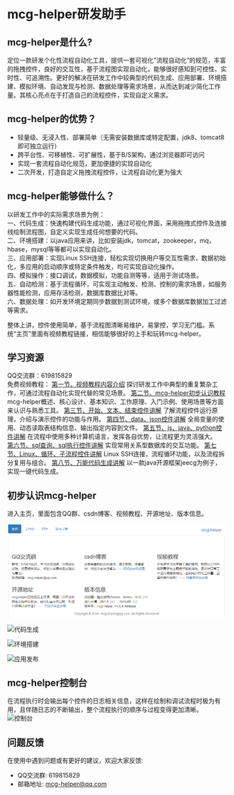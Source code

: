 # mcg-helper研发助手
## mcg-helper是什么?

定位一款研发个化性流程自动化工具，提供一套可视化”流程自动化“的规范，丰富的拖拽控件，良好的交互性，基于流程图实现自动化，能够很好感知到可控性、实时性、可追溯性。更好的解决在研发工作中较典型的代码生成、应用部署、环境搭建、模拟环境、自动发现与检测、数据处理等需求场景，从而达到减少简化工作量。其核心亮点在于打造自己的流程控件，实现自定义需求。  

## mcg-helper的优势？
* 轻量级、无浸入性、部署简单（无需安装数据库或特定配置，jdk8、tomcat8即可独立运行） 
* 跨平台性、可移植性、可扩展性，基于B/S架构，通过浏览器即可访问  
* 实现一套流程自动化规范，更加便捷的实现自动化  
* 二次开发，打造自定义拖拽流程控件，让流程自动化更为强大  

## mcg-helper能够做什么？

以研发工作中的实际需求场景为例：  
一、代码生成：快速构建代码生成功能，通过可视化界面，采用拖拽式控件及连接线绘制流程图，自定义实现生成任何想要的代码。  
二、环境搭建：以java应用来讲，比如安装jdk，tomcat，zookeeper，mq，hbase，mysql等等都可以实现自动化。  
三、应用部署：实现Linux SSH连接，轻松实现切换用户等交互性需求，数据初始化，多应用的启动顺序或特定条件触发，均可实现自动化操作。    
四、模拟操作：接口调试，数据模拟，功能自测等等，适用于测试场景。  
五、自动检测：基于流程循环，可实现主动触发、检测、控制的需求场景，如服务器性能检测，应用存活检测，数据库数据比对等。  
六、数据处理：如开发环境定期同步数据到测试环境，或多个数据库数据加工过滤等需求。  
  
整体上讲，控件使用简单，基于流程图清晰易维护，易掌控，学习无门槛。系统“主页”里面有视频教程链接，相信能够很好的上手和玩转mcg-helper。

## 学习资源
QQ交流群：619815829  
免费视频教程： 
[第一节、视频教程内容介绍](https://edu.csdn.net/course/play/5954)  探讨研发工作中典型的重复繁杂工作，可通过流程自动化实现代替的常见场景。 
[第二节、mcg-helper初步认识教程](https://edu.csdn.net/course/play/5954/300130) mcg-helper概述、核心设计、基本知识、工作原理、入门示例、使用场景等方面来认识与熟悉工具。 
[第三节、开始、文本、结束控件讲解](https://edu.csdn.net/course/play/5954/300416)  了解流程控件运行原理，介绍与演示控件的功能与作用。 
[第四节、data、json控件讲解](https://edu.csdn.net/course/play/5954/305640)  全局变量的使用、动态读取表结构信息、输出指定内容到文件。 
[第五节、js、java、python控件讲解](https://edu.csdn.net/course/play/5954/309934)  在流程中使用多种计算机语言，发挥各自优势，让流程更为灵活强大。   
[第六节、sql查询、sql执行控件讲解](https://edu.csdn.net/course/play/5954/310142)  实现常用关系型数据库的交互功能。 
[第七节、Linux、循环、子流程控件讲解](https://edu.csdn.net/course/play/5954/324751)  Linux SSH连接，流程循环功能，以及流程拆分复用与组合。 
[第八节、万能代码生成讲解](https://edu.csdn.net/course/play/5954/365298?spm=1002.2009.3001.4024)  以一款java开源框架jeecg为例子，实现一键代码生成。 

## 初步认识mcg-helper
  进入主页，里面包含QQ群、csdn博客、视频教程、开源地址、版本信息。 
  
![主页](https://github.com/mcg-helper/mcg-helper/raw/master/image/home.png)

![代码生成](https://github.com/mcg-helper/mcg-helper/raw/master/image/genCode.jpg)

![环境搭建](https://github.com/mcg-helper/mcg-helper/raw/master/image/build.png)

![应用发布](https://github.com/mcg-helper/mcg-helper/raw/master/image/publish.jpg)

## mcg-helper控制台
在流程执行时会输出每个控件的日志相关信息，这样在绘制和调试流程时极为有用，且伴随日志的不断输出，整个流程执行的顺序与过程变得更加清晰。
![控制台](https://github.com/mcg-helper/mcg-helper/raw/master/image/console.png)

## 问题反馈
在使用中遇到问题或有更好的建议，欢迎大家反馈:

* QQ交流群: 619815829
* 邮箱地址: mcg-helper@qq.com

